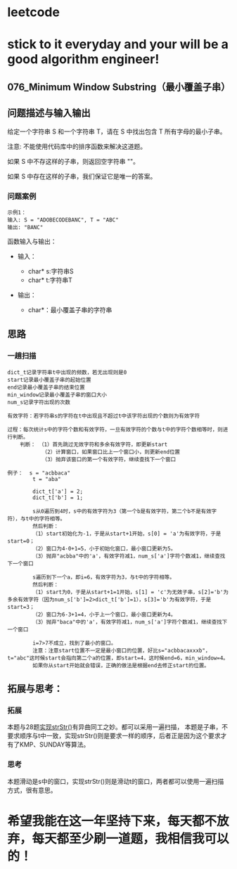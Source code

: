 # leetcode
# stick to it everyday and your will be a good algorithm engineer!
## 076_Minimum Window Substring（最小覆盖子串）
## 问题描述与输入输出
给定一个字符串 S 和一个字符串 T，请在 S 中找出包含 T 所有字母的最小子串。

注意:
不能使用代码库中的排序函数来解决这道题。

如果 S 中不存这样的子串，则返回空字符串 ""。

如果 S 中存在这样的子串，我们保证它是唯一的答案。

### 问题案例

	示例1：
	输入: S = "ADOBECODEBANC", T = "ABC"
	输出: "BANC"
	

函数输入与输出：
* 输入：
	* char* s:字符串S
	* char* t:字符串T
	
* 输出：
	* char*：最小覆盖子串的字符串

## 思路			
### 一趟扫描

	dict_t记录字符串t中出现的频数，若无出现则是0
	start记录最小覆盖子串的起始位置
	end记录最小覆盖子串的结束位置
	min_window记录最小覆盖子串的窗口大小
	num_s记录字符出现的次数

	有效字符：若字符串s的字符在t中出现且不超过t中该字符出现的个数则为有效字符

	过程：每次统计s中的字符个数和有效字符，一旦有效字符的个数与t中的字符个数相等时，则进行判断。
		判断： （1）首先跳过无效字符和多余有效字符，即更新start
			   （2）计算窗口，如果窗口比上一个窗口小，则更新end位置
			   （3）抛弃该窗口的第一个有效字符，继续查找下一个窗口
	
	例子：  s = "acbbaca"
	        t = "aba"
		  
		    dict_t['a'] = 2;
			dict_t['b'] = 1;
			
			s从0遍历到4时，s中的有效字符为3（第一个b是有效字符，第二个b不是有效字符），与t中的字符相等。
			然后判断：
			（1）start初始化为-1，于是从start+1开始，s[0] = 'a'为有效字符，于是start=0；
			（2）窗口为4-0+1=5，小于初始化窗口，最小窗口更新为5。
			（3）抛弃"acbba"中的'a'，有效字符减1，num_s['a']字符个数减1，继续查找下一个窗口
			
			s遍历到下一个a，即i=6，有效字符为3，与t中的字符相等。
			然后判断：
			（1）start为0，于是从start+1=1开始，s[1] = 'c'为无效子串，s[2]='b'为多余有效字符（因为num_s['b']=2>dict_t['b']=1），s[3]='b'为有效字符，于是start=3；
			（2）窗口为6-3+1=4，小于上一个窗口，最小窗口更新为4。
			（3）抛弃"baca"中的'a'，有效字符减1，num_s['a']字符个数减1，继续查找下一个窗口
			
			i=7>7不成立，找到了最小的窗口。
			注意：注意start位置不一定是最小窗口的位置，好比s="acbbacaxxxb"，t="abc"这时候start会指向第二个a的位置，即start=4，这时候end=6，min_window=4。
			如果你从start开始就会错误，正确的做法是根据end去修正start的位置。
			


	
			
## 拓展与思考：
### 拓展
本题与28题[实现strStr()](https://leetcode-cn.com/problems/implement-strstr/description/)有异曲同工之妙。都可以采用一遍扫描，
本题是子串，不要求顺序与t中一致，实现strStr()则是要求一样的顺序，后者正是因为这个要求才有了KMP、SUNDAY等算法。
### 思考
本题滑动是s中的窗口，实现strStr()则是滑动t的窗口，两者都可以使用一遍扫描方式，很有意思。
		  
# 希望我能在这一年坚持下来，每天都不放弃，每天都至少刷一道题，我相信我可以的！
